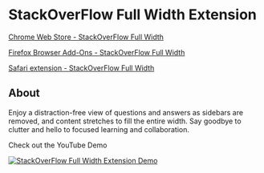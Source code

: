 # StackOverFlow Full Width Extension

[Chrome Web Store - StackOverFlow Full Width](https://chrome.google.com/webstore/detail/stackoverflow-full-width/mmeheobdnoabakgjidkdfichkpmhdkka/related?hl=en&authuser=0)

[Firefox Browser Add-Ons - StackOverFlow Full Width](https://addons.mozilla.org/en-US/firefox/addon/stackoverflow-full-width/)

[Safari extension - StackOverFlow Full Width](https://apps.apple.com/us/app/so-full-width/id6474455354)

## About
Enjoy a distraction-free view of questions and answers as sidebars are removed, and content stretches to fill the entire width. Say goodbye to clutter and hello to focused learning and collaboration. 

Check out the YouTube Demo

[![StackOverFlow Full Width Extension Demo](https://img.youtube.com/vi/IMEawphbVa8/0.jpg)](https://www.youtube.com/watch?v=IMEawphbVa8)